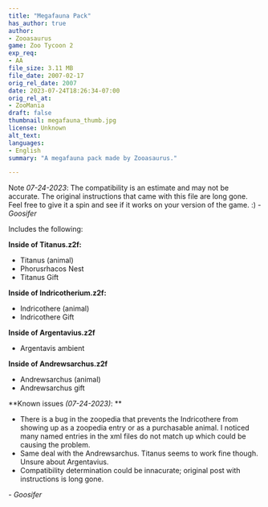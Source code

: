 ```yaml
---
title: "Megafauna Pack"
has_author: true
author: 
- Zooasaurus
game: Zoo Tycoon 2
exp_req: 
- AA
file_size: 3.11 MB
file_date: 2007-02-17
orig_rel_date: 2007
date: 2023-07-24T18:26:34-07:00
orig_rel_at: 
- ZooMania
draft: false
thumbnail: megafauna_thumb.jpg
license: Unknown
alt_text: 
languages:
- English
summary: "A megafauna pack made by Zooasaurus."

---
```

Note *07-24-2023*: The compatibility is an estimate and may not be accurate. The original instructions that came with this file are long gone. Feel free to give it a spin and see if it works on your version of the game. :) - *Goosifer*

Includes the following:

**Inside of Titanus.z2f:**  
- Titanus (animal)
- Phorusrhacos Nest
- Titanus Gift

**Inside of Indricotherium.z2f:**  
- Indricothere (animal)
- Indricothere Gift

**Inside of Argentavius.z2f**  
- Argentavis ambient

**Inside of Andrewsarchus.z2f**  
- Andrewsarchus (animal)
- Andrewsarchus gift

**Known  issues *(07-24-2023)*: **  

- There is a bug in the zoopedia that prevents the Indricothere from showing up as a zoopedia entry or as a purchasable animal. I noticed many named entries in the xml files do not match up which could be causing the problem. 
- Same deal with the Andrewsarchus. Titanus seems to work fine though. Unsure about Argentavius.
- Compatibility determination could be innacurate; original post with instructions is long gone.

\- *Goosifer*